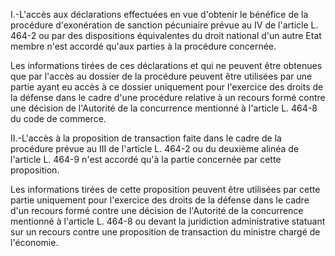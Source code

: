 I.-L'accès aux déclarations effectuées en vue d'obtenir le bénéfice de la procédure d'exonération de sanction pécuniaire prévue au IV de l'article L. 464-2 ou par des dispositions équivalentes du droit national d'un autre Etat membre n'est accordé qu'aux parties à la procédure concernée.

Les informations tirées de ces déclarations et qui ne peuvent être obtenues que par l'accès au dossier de la procédure peuvent être utilisées par une partie ayant eu accès à ce dossier uniquement pour l'exercice des droits de la défense dans le cadre d'une procédure relative à un recours formé contre une décision de l'Autorité de la concurrence mentionné à l'article L. 464-8 du code de commerce.

II.-L'accès à la proposition de transaction faite dans le cadre de la procédure prévue au III de l'article L. 464-2 ou du deuxième alinéa de l'article L. 464-9 n'est accordé qu'à la partie concernée par cette proposition.

Les informations tirées de cette proposition peuvent être utilisées par cette partie uniquement pour l'exercice des droits de la défense dans le cadre d'un recours formé contre une décision de l'Autorité de la concurrence mentionné à l'article L. 464-8 ou devant la juridiction administrative statuant sur un recours contre une proposition de transaction du ministre chargé de l'économie.
